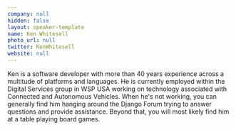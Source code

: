 ```yaml
---
company: null
hidden: false
layout: speaker-template
name: Ken Whitesell
photo_url: null
twitter: KenWhitesell
website: null
---
```


Ken is a software developer with more than 40 years experience across a multitude of platforms and languages. He is currently employed within the Digital Services group in WSP USA working on technology associated with Connected and Autonomous Vehicles. When he's not working, you can generally find him hanging around the Django Forum trying to answer questions and provide assistance. Beyond that, you will most likely find him at a table playing board games.